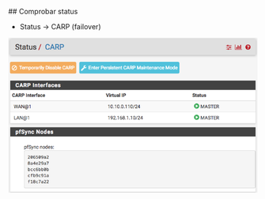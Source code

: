 ## Comprobar status

- Status → CARP (failover)

![pfSense HA Status](./media/resources/ha_status.png)
